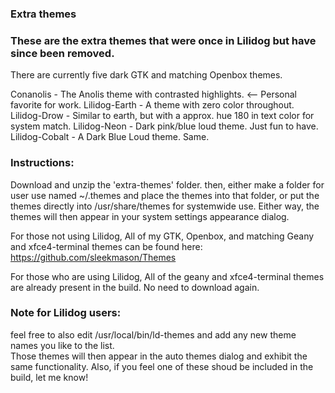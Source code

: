 ﻿### Extra themes

### These are the extra themes that were once in Lilidog but have since been removed.

There are currently five dark GTK and matching Openbox themes.

Conanolis - The Anolis theme with contrasted highlights. <-- Personal favorite for work.
Lilidog-Earth - A theme with zero color throughout.
Lilidog-Drow - Similar to earth, but with a approx. hue 180 in text color for system match.
Lilidog-Neon - Dark pink/blue loud theme.  Just fun to have.
Lilidog-Cobalt - A Dark Blue Loud theme. Same.

### Instructions:
Download and unzip the 'extra-themes' folder. then, either make a folder for user use
named ~/.themes and place the themes into that folder, or put the themes directly into 
/usr/share/themes for systemwide use. Either way, the themes will then appear in your 
system settings appearance dialog. 

For those not using Lilidog, All of my GTK, Openbox, and matching Geany and xfce4-terminal themes 
can be found here: https://github.com/sleekmason/Themes

For those who are using Lilidog, All of the geany and xfce4-terminal themes are already present 
in the build. No need to download again.

### Note for Lilidog users: 
feel free to also edit /usr/local/bin/ld-themes and add any new theme names you like to the list.  
Those themes will then appear in the auto themes dialog and exhibit the same functionality.
Also, if you feel one of these shoud be included in the build, let me know!
